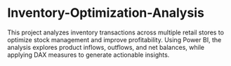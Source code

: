# Inventory-Optimization-Analysis
This project analyzes inventory transactions across multiple retail stores to optimize stock management and improve profitability. Using Power BI, the analysis explores product inflows, outflows, and net balances, while applying DAX measures to generate actionable insights.
